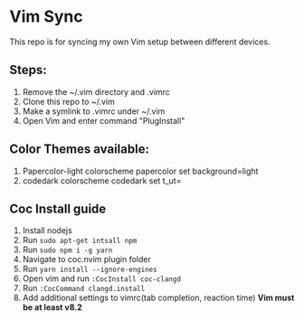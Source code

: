 # Vim Sync

This repo is for syncing my own Vim setup between different devices.

## Steps:

1. Remove the ~/.vim directory and .vimrc
2. Clone this repo to ~/.vim
3. Make a symlink to .vimrc under ~/.vim
4. Open Vim and enter command "PlugInstall"

## Color Themes available:

1. Papercolor-light
    colorscheme papercolor
    set background=light
2. codedark
    colorscheme codedark
    set t_ut=

## Coc Install guide
1. Install nodejs 
2. Run `sudo apt-get intsall npm`
3. Run `sudo npm i -g yarn`
4. Navigate to coc.nvim plugin folder
5. Run `yarn install --ignore-engines`
6. Open vim and run `:CocInstall coc-clangd`
7. Run `:CocCommand clangd.install`
8. Add additional settings to vimrc(tab completion, reaction time)
**Vim must be at least v8.2**
